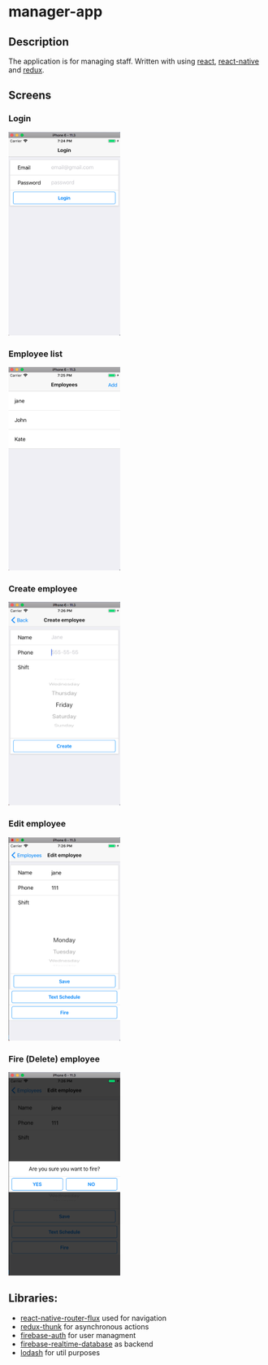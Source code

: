 # manager-app

## Description

The application is for managing staff. Written with using [react], [react-native] and [redux].

## Screens

### Login
<img src="./img/login.png" alt="Login screen" width="220" height="400" />

### Employee list

<img src="./img/employee-list.png" alt="Employee list screen" width="220" height="400" />

### Create employee

<img src="./img/create.png" alt="Create screen" width="220" height="400" />

### Edit employee
<img src="./img/edit.png" alt="Edit screen" width="220" height="400" />

### Fire (Delete) employee
<img src="./img/delete.png" alt="Delete screen" width="220" height="400" />

## Libraries:
- [react-native-router-flux] used for navigation
- [redux-thunk] for asynchronous actions
- [firebase-auth] for user managment
- [firebase-realtime-database] as backend
- [lodash] for util purposes

[react]: <https://reactjs.org>
[react-native]: <https://facebook.github.io/react-native/>
[redux]: <https://redux.js.org/introduction>
[react-native-router-flux]: <https://github.com/RNRF/react-native-router-flux>
[redux-thunk]: <https://github.com/reduxjs/redux-thunk>
[firebase-auth]: <https://firebase.google.com/docs/auth/>
[firebase-realtime-database]: <https://firebase.google.com/docs/database/>
[lodash]: <https://lodash.com/>